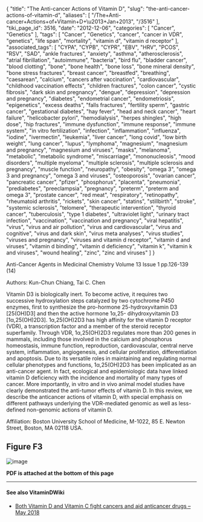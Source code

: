 {
    "title": "The Anti-cancer Actions of Vitamin D",
    "slug": "the-anti-cancer-actions-of-vitamin-d",
    "aliases": [
        "/The+Anti-cancer+Actions+of+Vitamin+D+\u2013+Jan+2013",
        "/3516"
    ],
    "tiki_page_id": 3516,
    "date": "2012-12-06",
    "categories": [
        "Cancer",
        "Genetics"
    ],
    "tags": [
        "Cancer",
        "Genetics",
        "cancer",
        "cancer in VDR",
        "genetics",
        "life span",
        "mortality",
        "vitamin d",
        "vitamin d receptor"
    ],
    "associated_tags": [
        "CYPA",
        "CYPB",
        "CYPR",
        "EBV",
        "HRV",
        "PCOS",
        "RSV",
        "SAD",
        "ankle fractures",
        "anxiety",
        "asthma",
        "atherosclerosis",
        "atrial fibrillation",
        "autoimmune",
        "bacteria",
        "bird flu",
        "bladder cancer",
        "blood clotting",
        "bone",
        "bone health",
        "bone loss",
        "bone mineral density",
        "bone stress fractures",
        "breast cancer",
        "breastfed",
        "breathing",
        "caesarean",
        "calcium",
        "cancers after vaccination",
        "cardiovascular",
        "childhood vaccination effects",
        "children fractures",
        "colon cancer",
        "cystic fibrosis",
        "dark skin and pregnancy",
        "dengue",
        "depression",
        "depression and pregnancy",
        "diabetes",
        "endometrial cancer",
        "endometriosis",
        "epigenetics",
        "excess deaths",
        "falls fractures",
        "fertility sperm",
        "gastric cancer",
        "gestational diabetes",
        "hay fever",
        "head and neck cancer",
        "heart failure",
        "helicobacter pylori",
        "hemodialysis",
        "herpes shingles",
        "high dose",
        "hip fractures",
        "immune dysfunction",
        "immune response",
        "immune system",
        "in vitro fertilization",
        "infection",
        "inflammation",
        "influenza",
        "iodine",
        "ivermectin",
        "leukemia",
        "liver cancer",
        "long covid",
        "low birth weight",
        "lung cancer",
        "lupus",
        "lymphoma",
        "magnesium",
        "magnesium and pregnancy",
        "magnesium and viruses",
        "masks",
        "melanoma",
        "metabolic",
        "metabolic syndrome",
        "miscarriage",
        "mononucleosis",
        "mood disorders",
        "multiple myeloma",
        "multiple sclerosis",
        "multiple sclerosis and pregnancy",
        "muscle function",
        "neuropathy",
        "obesity",
        "omega 3",
        "omega 3 and pregnancy",
        "omega 3 and viruses",
        "osteoporosis",
        "ovarian cancer",
        "pancreatic cancer",
        "pfizer",
        "phosphorus",
        "placenta",
        "pneumonia",
        "prediabetes",
        "preeclampsia",
        "pregnancy",
        "preterm",
        "preterm and omega 3",
        "prostate cancer",
        "red meat",
        "respiratory",
        "retinopathy",
        "rheumatoid arthritis",
        "rickets",
        "skin cancer",
        "statins",
        "stillbirth",
        "stroke",
        "systemic sclerosis",
        "telomere",
        "therapeutic intervention",
        "thyroid cancer",
        "tuberculosis",
        "type 1 diabetes",
        "ultraviolet light",
        "urinary tract infection",
        "vaccination",
        "vaccination and pregnancy",
        "viral hepatitis",
        "virus",
        "virus and air pollution",
        "virus and cardiovascular",
        "virus and cognitive",
        "virus and dark skin",
        "virus meta analyses",
        "virus studies",
        "viruses and pregnancy",
        "viruses and vitamin d receptor",
        "vitamin d and viruses",
        "vitamin d binding",
        "vitamin d deficiency",
        "vitamin k",
        "vitamin k and viruses",
        "wound healing",
        "zinc",
        "zinc and viruses"
    ]
}


Anti-Cancer Agents in Medicinal Chemistry Volume 13 Issue 1 pp.126-139 (14) 

Authors: Kun-Chun Chiang, Tai C. Chen 

Vitamin D3 is biologically inert. To become active, it requires two successive hydroxylation steps catalyzed by two cytochrome P450 enzymes, first to synthesize the pro-hormone 25-hydroxyvitamin D3 <span>[25(OH)D3]</span> and then the active hormone 1α,25- dihydroxyvitamin D3 <span>[1α,25(OH)2D3]</span>. 1α,25(OH)2D3 has high affinity for the vitamin D receptor (VDR), a transcription factor and a member of the steroid receptor superfamily. Through VDR, 1α,25(OH)2D3 regulates more than 200 genes in mammals, including those involved in the calcium and phosphorus homeostasis, immune function, reproduction, cardiovascular, central nerve system, inflammation, angiogenesis, and cellular proliferation, differentiation and apoptosis. Due to its versatile roles in maintaining and regulating normal cellular phenotypes and functions, 1α,25(OH)2D3 has been implicated as an anti-cancer agent. In fact, ecological and epidemiologic data have linked vitamin D deficiency with the incidence and mortality of many types of cancer. More importantly, in vitro and in vivo animal model studies have clearly demonstrated the anti-tumor effects of vitamin D. In this review, we describe the anticancer actions of vitamin D, with special emphasis on different pathways underlying the VDR-mediated genomic as well as less-defined non-genomic actions of vitamin D.

Affiliation: Boston University School of Medicine, M-1022, 85 E. Newton Street, Boston, MA 02118 USA.

## Figure F3

<img src="https://d378j1rmrlek7x.cloudfront.net/attachments/jpeg/anti-cancer-f3.jpg" alt="image">

 **PDF is attached at the bottom of this page** 

---

#### See also VitaminDWiki

* [Both Vitamin D and Vitamin C fight cancers and aid anticancer drugs – May 2018](/tags/both-vitamin-d-and-vitamin-c-fight-cancers-and-aid-anticancer-drugs-may-2018.html)